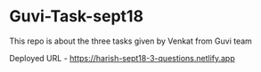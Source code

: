 # Guvi-Task-sept18

This repo is about the three tasks given by Venkat from Guvi team

Deployed URL - https://harish-sept18-3-questions.netlify.app
